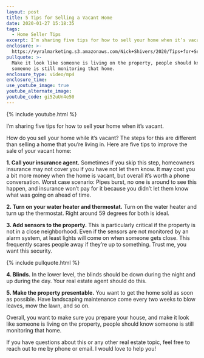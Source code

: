 ```yaml
---
layout: post
title: 5 Tips for Selling a Vacant Home
date: 2020-01-27 15:18:35
tags:
  - Home Seller Tips
excerpt: I’m sharing five tips for how to sell your home when it’s vacant.
enclosure: >-
  https://vyralmarketing.s3.amazonaws.com/Nick+Shivers/2020/Tips+for+Selling+Your+Home+While+It's+Vacant.mp4
pullquote: >-
  Make it look like someone is living on the property, people should know
  someone is still monitoring that home.
enclosure_type: video/mp4
enclosure_time:
use_youtube_image: true
youtube_alternate_image:
youtube_code: gi52uUn4e50
---
```


{% include youtube.html %}

I’m sharing five tips for how to sell your home when it’s vacant.

How do you sell your home while it’s vacant? The steps for this are different than selling a home that you’re living in. Here are five tips to improve the sale of your vacant home:

**1\. Call your insurance agent.** Sometimes if you skip this step, homeowners insurance may not cover you if you have not let them know. It may cost you a bit more money when the home is vacant, but overall it’s worth a phone conversation. Worst case scenario: Pipes burst, no one is around to see this happen, and insurance won’t pay for it because you didn’t let them know what was going on ahead of time.&nbsp;

**2\. Turn on your water heater and thermostat.** Turn on the water heater and turn up the thermostat. Right around 59 degrees for both is ideal.

**3\. Add sensors to the property.** This is particularly critical if the property is not in a close neighborhood. Even if the sensors are not monitored by an alarm system, at least lights will come on when someone gets close. This frequently scares people away if they’re up to something. Trust me, you want this security.&nbsp;

{% include pullquote.html %}

**4\. Blinds.** In the lower level, the blinds should be down during the night and up during the day. Your real estate agent should do this.&nbsp;

**5\. Make the property presentable.** You want to get the home sold as soon as possible. Have landscaping maintenance come every two weeks to blow leaves, mow the lawn, and so on.&nbsp;

Overall, you want to make sure you prepare your house, and make it look like someone is living on the property, people should know someone is still monitoring that home.&nbsp;

If you have questions about this or any other real estate topic, feel free to reach out to me by phone or email. I would love to help you\!